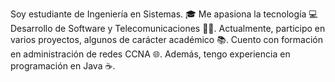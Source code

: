 Soy estudiante de Ingeniería en Sistemas.
🎓 Me apasiona la tecnología 💻 Desarrollo de Software y Telecomunicaciones 👨‍💻. 
Actualmente, participo en varios proyectos, algunos de carácter académico 📚.
Cuento con formación en administración de redes CCNA 🌐. 
Además, tengo experiencia en programación en Java ☕.
